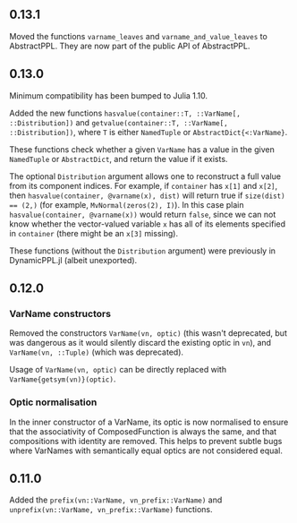 ## 0.13.1

Moved the functions `varname_leaves` and `varname_and_value_leaves` to AbstractPPL.
They are now part of the public API of AbstractPPL.

## 0.13.0

Minimum compatibility has been bumped to Julia 1.10.

Added the new functions `hasvalue(container::T, ::VarName[, ::Distribution])` and `getvalue(container::T, ::VarName[, ::Distribution])`, where `T` is either `NamedTuple` or `AbstractDict{<:VarName}`.

These functions check whether a given `VarName` has a value in the given `NamedTuple` or `AbstractDict`, and return the value if it exists.

The optional `Distribution` argument allows one to reconstruct a full value from its component indices.
For example, if `container` has `x[1]` and `x[2]`, then `hasvalue(container, @varname(x), dist)` will return true if `size(dist) == (2,)` (for example, `MvNormal(zeros(2), I)`).
In this case plain `hasvalue(container, @varname(x))` would return `false`, since we can not know whether the vector-valued variable `x` has all of its elements specified in `container` (there might be an `x[3]` missing).

These functions (without the `Distribution` argument) were previously in DynamicPPL.jl (albeit unexported).

## 0.12.0

### VarName constructors

Removed the constructors `VarName(vn, optic)` (this wasn't deprecated, but was dangerous as it would silently discard the existing optic in `vn`), and `VarName(vn, ::Tuple)` (which was deprecated).

Usage of `VarName(vn, optic)` can be directly replaced with `VarName{getsym(vn)}(optic)`.

### Optic normalisation

In the inner constructor of a VarName, its optic is now normalised to ensure that the associativity of ComposedFunction is always the same, and that compositions with identity are removed.
This helps to prevent subtle bugs where VarNames with semantically equal optics are not considered equal.

## 0.11.0

Added the `prefix(vn::VarName, vn_prefix::VarName)` and `unprefix(vn::VarName, vn_prefix::VarName)` functions.
